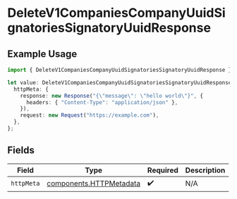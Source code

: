 # DeleteV1CompaniesCompanyUuidSignatoriesSignatoryUuidResponse

## Example Usage

```typescript
import { DeleteV1CompaniesCompanyUuidSignatoriesSignatoryUuidResponse } from "@gusto/embedded-api/models/operations/deletev1companiescompanyuuidsignatoriessignatoryuuid.js";

let value: DeleteV1CompaniesCompanyUuidSignatoriesSignatoryUuidResponse = {
  httpMeta: {
    response: new Response("{\"message\": \"hello world\"}", {
      headers: { "Content-Type": "application/json" },
    }),
    request: new Request("https://example.com"),
  },
};
```

## Fields

| Field                                                              | Type                                                               | Required                                                           | Description                                                        |
| ------------------------------------------------------------------ | ------------------------------------------------------------------ | ------------------------------------------------------------------ | ------------------------------------------------------------------ |
| `httpMeta`                                                         | [components.HTTPMetadata](../../models/components/httpmetadata.md) | :heavy_check_mark:                                                 | N/A                                                                |